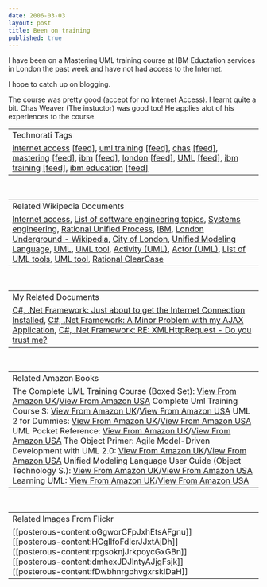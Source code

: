 ```yaml
--- 
date: 2006-03-03
layout: post
title: Been on training
published: true
---
```

I have been on a Mastering UML training course at IBM Eductation services in London the past week and have not had access to the Internet.  <p />I hope to catch up on blogging.<p />The course was pretty good (accept for no Internet Access).  I learnt quite a bit.  Chas Weaver (The instuctor) was good too!  He applies alot of his experiences to the course.<p /><table class="TechnoratiHead TagHeader">
<tr><td>Technorati Tags</td></tr>
<tr class="Technorati"><td>
<a href="http://www.kinlan.co.uk/tag/internet%20access" class="Tag" rel="tag">internet access</a> <a href="http://feeds.technorati.com/feed/posts/tag/internet%20access" class="Tag">[feed]</a>, <a href="http://www.kinlan.co.uk/tag/uml%20training" class="Tag" rel="tag">uml training</a> <a href="http://feeds.technorati.com/feed/posts/tag/uml%20training" class="Tag">[feed]</a>, <a href="http://www.kinlan.co.uk/tag/chas" class="Tag" rel="tag">chas</a> <a href="http://feeds.technorati.com/feed/posts/tag/chas" class="Tag">[feed]</a>, <a href="http://www.kinlan.co.uk/tag/mastering" class="Tag" rel="tag">mastering</a> <a href="http://feeds.technorati.com/feed/posts/tag/mastering" class="Tag">[feed]</a>, <a href="http://www.kinlan.co.uk/tag/ibm" class="Tag" rel="tag">ibm</a> <a href="http://feeds.technorati.com/feed/posts/tag/ibm" class="Tag">[feed]</a>, <a href="http://www.kinlan.co.uk/tag/london" class="Tag" rel="tag">london</a> <a href="http://feeds.technorati.com/feed/posts/tag/london" class="Tag">[feed]</a>, <a href="http://www.kinlan.co.uk/tag/UML" class="Tag" rel="tag">UML</a> <a href="http://feeds.technorati.com/feed/posts/tag/UML" class="Tag">[feed]</a>, <a href="http://www.kinlan.co.uk/tag/ibm%20training" class="Tag" rel="tag">ibm training</a> <a href="http://feeds.technorati.com/feed/posts/tag/ibm%20training" class="Tag">[feed]</a>, <a href="http://www.kinlan.co.uk/tag/ibm%20education" class="Tag" rel="tag">ibm education</a> <a href="http://feeds.technorati.com/feed/posts/tag/ibm%20education" class="Tag">[feed]</a>
</td></tr>
</table><br /><table class="TechnoratiHead TagHeader">
<tr><td>Related Wikipedia Documents</td></tr>
<tr class="Technorati"><td>
<a href="http://en.wikipedia.org/wiki/Internet_access" class="Tag" rel="tag">Internet access</a>, <a href="http://en.wikipedia.org/wiki/List_of_software_engineering_topics" class="Tag" rel="tag">List of software engineering topics</a>, <a href="http://en.wikipedia.org/wiki/Systems_Engineering" class="Tag" rel="tag">Systems engineering</a>, <a href="http://en.wikipedia.org/wiki/Rational_Unified_Process" class="Tag" rel="tag">Rational Unified Process</a>, <a href="http://en.wikipedia.org/wiki/IBM" class="Tag" rel="tag">IBM</a>, <a href="http://en.wikipedia.org/wiki/London_Underground" class="Tag" rel="tag">London Underground - Wikipedia</a>, <a href="http://en.wikipedia.org/wiki/City_of_London" class="Tag" rel="tag">City of London</a>, <a href="http://en.wikipedia.org/wiki/Unified_Modeling_Language" class="Tag" rel="tag">Unified Modeling Language</a>, <a href="http://en.wikipedia.org/wiki/UML" class="Tag" rel="tag">UML</a>, <a href="http://en.wikipedia.org/wiki/UML_tool" class="Tag" rel="tag">UML tool</a>, <a href="http://en.wikipedia.org/wiki/Activity_(UML)" class="Tag" rel="tag">Activity (UML)</a>, <a href="http://en.wikipedia.org/wiki/Actor_(UML)" class="Tag" rel="tag">Actor (UML)</a>, <a href="http://en.wikipedia.org/wiki/List_of_UML_programs" class="Tag" rel="tag">List of UML tools</a>, <a href="http://en.wikipedia.org/wiki/UML_program" class="Tag" rel="tag">UML tool</a>, <a href="http://en.wikipedia.org/wiki/Rational_ClearCase" class="Tag" rel="tag">Rational ClearCase</a>
</td></tr>
</table><br /><table class="TechnoratiHead TagHeader">
<tr><td>My Related Documents</td></tr>
<tr class="Technorati"><td>
<a href="http://www.kinlan.co.uk/2006/01/just-about-to-get-internet-connection.html" class="Tag" rel="tag">C#, .Net Framework: Just about to get the Internet Connection Installed</a>, <a href="http://www.kinlan.co.uk/2005/08/minor-problem-with-my-ajax-application.html" class="Tag" rel="tag">C#, .Net Framework: A Minor Problem with my AJAX Application</a>, <a href="http://www.kinlan.co.uk/2005/10/re-xmlhttprequest-do-you-trust-me.html" class="Tag" rel="tag">C#, .Net Framework: RE: XMLHttpRequest - Do you trust me?</a>
</td></tr>
</table><br /><table class="TechnoratiHead TagHeader">
<tr><td>Related Amazon Books</td></tr>
<tr class="Technorati"><td>The Complete UML Training Course (Boxed Set): <a href="http://www.amazon.co.uk/exec/obidos/redirect?tag=cnetfra-21&amp;link_code=xm2&amp;camp=2025&amp;creative=165953&amp;path=http://www.amazon.co.uk/gp/redirect.html%253fASIN=0130870145%2526tag=cnetfra-21%2526lcode=xm2%2526cID=2025%2526ccmID=165953%2526location=/o/ASIN/0130870145%25253FSubscriptionId=0CM2PVF6VAHJQKW5G782" class="Tag" rel="tag">View From Amazon UK</a>/<a href="http://www.amazon.com/exec/obidos/redirect?tag=cnetfra-20&amp;link_code=xm2&amp;camp=2025&amp;creative=165953&amp;path=http://www.amazon.com/gp/redirect.html%253fASIN=0130870145%2526tag=cnetfra-20%2526lcode=xm2%2526cID=2025%2526ccmID=165953%2526location=/o/ASIN/0130870145%25253FSubscriptionId=0CM2PVF6VAHJQKW5G782" class="Tag" rel="tag">View From Amazon USA</a> Complete Uml Training Course S: <a href="http://www.amazon.co.uk/exec/obidos/redirect?tag=cnetfra-21&amp;link_code=xm2&amp;camp=2025&amp;creative=165953&amp;path=http://www.amazon.co.uk/gp/redirect.html%253fASIN=0130870137%2526tag=cnetfra-21%2526lcode=xm2%2526cID=2025%2526ccmID=165953%2526location=/o/ASIN/0130870137%25253FSubscriptionId=0CM2PVF6VAHJQKW5G782" class="Tag" rel="tag">View From Amazon UK</a>/<a href="http://www.amazon.com/exec/obidos/redirect?tag=cnetfra-20&amp;link_code=xm2&amp;camp=2025&amp;creative=165953&amp;path=http://www.amazon.com/gp/redirect.html%253fASIN=0130870137%2526tag=cnetfra-20%2526lcode=xm2%2526cID=2025%2526ccmID=165953%2526location=/o/ASIN/0130870137%25253FSubscriptionId=0CM2PVF6VAHJQKW5G782" class="Tag" rel="tag">View From Amazon USA</a> UML 2 for Dummies: <a href="http://www.amazon.co.uk/exec/obidos/redirect?tag=cnetfra-21&amp;link_code=xm2&amp;camp=2025&amp;creative=165953&amp;path=http://www.amazon.co.uk/gp/redirect.html%253fASIN=0764526146%2526tag=cnetfra-21%2526lcode=xm2%2526cID=2025%2526ccmID=165953%2526location=/o/ASIN/0764526146%25253FSubscriptionId=0CM2PVF6VAHJQKW5G782" class="Tag" rel="tag">View From Amazon UK</a>/<a href="http://www.amazon.com/exec/obidos/redirect?tag=cnetfra-20&amp;link_code=xm2&amp;camp=2025&amp;creative=165953&amp;path=http://www.amazon.com/gp/redirect.html%253fASIN=0764526146%2526tag=cnetfra-20%2526lcode=xm2%2526cID=2025%2526ccmID=165953%2526location=/o/ASIN/0764526146%25253FSubscriptionId=0CM2PVF6VAHJQKW5G782" class="Tag" rel="tag">View From Amazon USA</a> UML Pocket Reference: <a href="http://www.amazon.co.uk/exec/obidos/redirect?tag=cnetfra-21&amp;link_code=xm2&amp;camp=2025&amp;creative=165953&amp;path=http://www.amazon.co.uk/gp/redirect.html%253fASIN=0596004974%2526tag=cnetfra-21%2526lcode=xm2%2526cID=2025%2526ccmID=165953%2526location=/o/ASIN/0596004974%25253FSubscriptionId=0CM2PVF6VAHJQKW5G782" class="Tag" rel="tag">View From Amazon UK</a>/<a href="http://www.amazon.com/exec/obidos/redirect?tag=cnetfra-20&amp;link_code=xm2&amp;camp=2025&amp;creative=165953&amp;path=http://www.amazon.com/gp/redirect.html%253fASIN=0596004974%2526tag=cnetfra-20%2526lcode=xm2%2526cID=2025%2526ccmID=165953%2526location=/o/ASIN/0596004974%25253FSubscriptionId=0CM2PVF6VAHJQKW5G782" class="Tag" rel="tag">View From Amazon USA</a> The Object Primer: Agile Model-Driven Development with UML 2.0: <a href="http://www.amazon.co.uk/exec/obidos/redirect?tag=cnetfra-21&amp;link_code=xm2&amp;camp=2025&amp;creative=165953&amp;path=http://www.amazon.co.uk/gp/redirect.html%253fASIN=0521540186%2526tag=cnetfra-21%2526lcode=xm2%2526cID=2025%2526ccmID=165953%2526location=/o/ASIN/0521540186%25253FSubscriptionId=0CM2PVF6VAHJQKW5G782" class="Tag" rel="tag">View From Amazon UK</a>/<a href="http://www.amazon.com/exec/obidos/redirect?tag=cnetfra-20&amp;link_code=xm2&amp;camp=2025&amp;creative=165953&amp;path=http://www.amazon.com/gp/redirect.html%253fASIN=0521540186%2526tag=cnetfra-20%2526lcode=xm2%2526cID=2025%2526ccmID=165953%2526location=/o/ASIN/0521540186%25253FSubscriptionId=0CM2PVF6VAHJQKW5G782" class="Tag" rel="tag">View From Amazon USA</a> Unified Modeling Language User Guide (Object Technology S.): <a href="http://www.amazon.co.uk/exec/obidos/redirect?tag=cnetfra-21&amp;link_code=xm2&amp;camp=2025&amp;creative=165953&amp;path=http://www.amazon.co.uk/gp/redirect.html%253fASIN=0321267974%2526tag=cnetfra-21%2526lcode=xm2%2526cID=2025%2526ccmID=165953%2526location=/o/ASIN/0321267974%25253FSubscriptionId=0CM2PVF6VAHJQKW5G782" class="Tag" rel="tag">View From Amazon UK</a>/<a href="http://www.amazon.com/exec/obidos/redirect?tag=cnetfra-20&amp;link_code=xm2&amp;camp=2025&amp;creative=165953&amp;path=http://www.amazon.com/gp/redirect.html%253fASIN=0321267974%2526tag=cnetfra-20%2526lcode=xm2%2526cID=2025%2526ccmID=165953%2526location=/o/ASIN/0321267974%25253FSubscriptionId=0CM2PVF6VAHJQKW5G782" class="Tag" rel="tag">View From Amazon USA</a> Learning UML: <a href="http://www.amazon.co.uk/exec/obidos/redirect?tag=cnetfra-21&amp;link_code=xm2&amp;camp=2025&amp;creative=165953&amp;path=http://www.amazon.co.uk/gp/redirect.html%253fASIN=0596003447%2526tag=cnetfra-21%2526lcode=xm2%2526cID=2025%2526ccmID=165953%2526location=/o/ASIN/0596003447%25253FSubscriptionId=0CM2PVF6VAHJQKW5G782" class="Tag" rel="tag">View From Amazon UK</a>/<a href="http://www.amazon.com/exec/obidos/redirect?tag=cnetfra-20&amp;link_code=xm2&amp;camp=2025&amp;creative=165953&amp;path=http://www.amazon.com/gp/redirect.html%253fASIN=0596003447%2526tag=cnetfra-20%2526lcode=xm2%2526cID=2025%2526ccmID=165953%2526location=/o/ASIN/0596003447%25253FSubscriptionId=0CM2PVF6VAHJQKW5G782" class="Tag" rel="tag">View From Amazon USA</a>
</td></tr>
</table><br /><table class="TechnoratiHead TagHeader">
<tr><td>Related Images From Flickr</td></tr>
<tr class="Technorati"><td>
<span style="float: left;">[[posterous-content:oGgworCFpJxhEtsAFgnu]]</span><span style="float: left;">[[posterous-content:HCgllfoFdIcrJJxtAjDh]]</span><span style="float: left;">[[posterous-content:rpgsoknjJrkpoycGxGBn]]</span><span style="float: left;">[[posterous-content:dmhexJDJlntyAJjgFsjk]]</span><span style="float: left;">[[posterous-content:fDwbhnrgphvgxrskIDaH]]</span>
</td></tr>
</table><div class="blogger-post-footer"><img class="posterous_download_image" src="https://blogger.googleusercontent.com/tracker/8109338-114142557500932365?l=www.kinlan.co.uk%2Findex.html" height="1" alt="" width="1" /></div>
